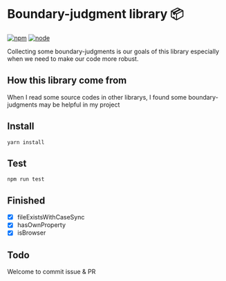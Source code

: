 # Boundary-judgment library 📦
[![npm][npm-img]][npm-url]
[![node][node-img]][node-url]

Collecting some boundary-judgments is our goals of this library especially when we need to make our code more robust.

## How this library come from
When I read some source codes in other librarys, I found some boundary-judgments may be helpful in my project

## Install
```
yarn install
```
## Test
```
npm run test
```
## Finished
- [x] fileExistsWithCaseSync
- [x] hasOwnProperty
- [x] isBrowser

## Todo
Welcome to commit issue & PR


[npm-img]: https://img.shields.io/badge/npm-boundary--judgment%401.0.1-orange
[npm-url]: https://www.npmjs.com/package/boundary-judgment
[node-img]: https://img.shields.io/badge/node-%3E%3D12-yellowgreen
[node-url]: https://nodejs.org/en/about/releases/
